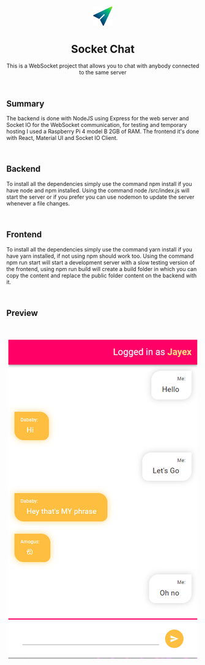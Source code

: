<h3 align="center"><img src='https://raw.githubusercontent.com/JayexDesigns/socket-chat/main/frontend/public/img/favicon.png' width='10%'></h3>
<h1 align="center">Socket Chat</h1>
<p align="center">This is a WebSocket project that allows you to chat with anybody connected to the same server</p>
<br/>
<h2>Summary</h2>
<p>The backend is done with NodeJS using Express for the web server and Socket IO for the WebSocket communication, for testing and temporary hosting I used a Raspberry Pi 4 model B 2GB of RAM. The frontend it's done with React, Material UI and Socket IO Client.</p>
<br/>
<h2>Backend</h2>
<p>To install all the dependencies simply use the command npm install if you have node and npm installed. Using the command node /src/index.js will start the server or if you prefer you can use nodemon to update the server whenever a file changes.</p>
<br/>
<h2>Frontend</h2>
<p>To install all the dependencies simply use the command yarn install if you have yarn installed, if not using npm should work too. Using the command npm run start will start a development server with a slow testing version of the frontend, using npm run build will create a build folder in which you can copy the content and replace the public folder content on the backend with it.</p>
<br/>
<h2>Preview</h2>
<br/>
<h3 align="center"><img src="https://raw.githubusercontent.com/JayexDesigns/socket-chat/main/preview.png"></h3>
